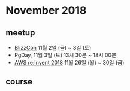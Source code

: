 # November 2018

## meetup

* [BlizzCon](https://blizzcon.com/) 11월 2일 (금) ~ 3일 (토)
* PgDay, 11월 3일 (토) 13시 30분 ~ 18시 00분
* [AWS re:Invent 2018](https://reinvent.awsevents.com/) 11월 26일 (월) ~ 30일 (금)

## course

